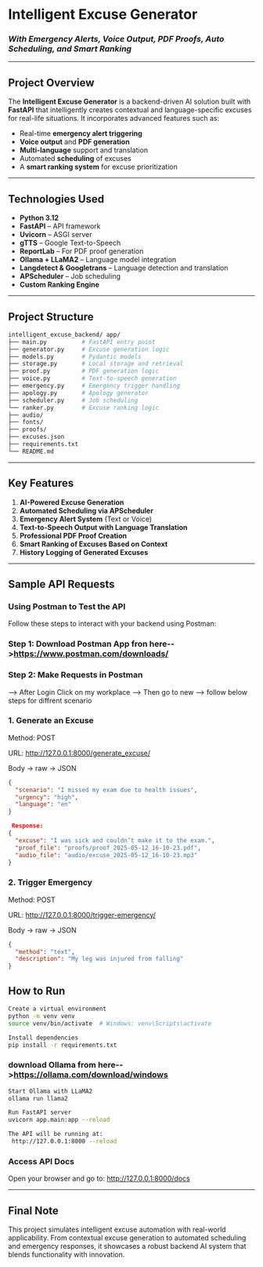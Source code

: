 # Intelligent Excuse Generator

### _With Emergency Alerts, Voice Output, PDF Proofs, Auto Scheduling, and Smart Ranking_

---

## Project Overview

The **Intelligent Excuse Generator** is a backend-driven AI solution built with **FastAPI** that intelligently creates contextual and language-specific excuses for real-life situations. It incorporates advanced features such as:

- Real-time **emergency alert triggering**
- **Voice output** and **PDF generation**
- **Multi-language** support and translation
- Automated **scheduling** of excuses
- A **smart ranking system** for excuse prioritization

---

## Technologies Used

- **Python 3.12**
- **FastAPI** – API framework
- **Uvicorn** – ASGI server
- **gTTS** – Google Text-to-Speech
- **ReportLab** – For PDF proof generation
- **Ollama + LLaMA2** – Language model integration
- **Langdetect & Googletrans** – Language detection and translation
- **APScheduler** – Job scheduling
- **Custom Ranking Engine**

---

## Project Structure

```bash
intelligent_excuse_backend/ app/
├── main.py          # FastAPI entry point
├── generator.py     # Excuse generation logic
├── models.py        # Pydantic models
├── storage.py       # Local storage and retrieval
├── proof.py         # PDF generation logic
├── voice.py         # Text-to-speech generation
├── emergency.py     # Emergency trigger handling
├── apology.py       # Apology generator
├── scheduler.py     # Job scheduling
└── ranker.py        # Excuse ranking logic
├── audio/
├── fonts/
├── proofs/
├── excuses.json
├── requirements.txt
└── README.md
```

---

## Key Features

1. **AI-Powered Excuse Generation**
2. **Automated Scheduling via APScheduler**
3. **Emergency Alert System** (Text or Voice)
4. **Text-to-Speech Output with Language Translation**
5. **Professional PDF Proof Creation**
6. **Smart Ranking of Excuses Based on Context**
7. **History Logging of Generated Excuses**

---

## Sample API Requests

### Using Postman to Test the API

Follow these steps to interact with your backend using Postman:

### Step 1: Download Postman App fron here-->https://www.postman.com/downloads/

### Step 2: Make Requests in Postman
-->  After Login Click on my workplace
-->  Then go to new
-->  follow below steps for diffrent scenario

### 1.  Generate an Excuse

Method: POST

URL: http://127.0.0.1:8000/generate_excuse/

Body → raw → JSON

```json
{
  "scenario": "I missed my exam due to health issues",
  "urgency": "high",
  "language": "en"
}
```

```json
 Response:
{
  "excuse": "I was sick and couldn’t make it to the exam.",
  "proof_file": "proofs/proof_2025-05-12_16-10-23.pdf",
  "audio_file": "audio/excuse_2025-05-12_16-10-23.mp3"
}
```

### 2. Trigger Emergency

Method: POST

URL: http://127.0.0.1:8000/trigger-emergency/

Body → raw → JSON

```json
{
  "method": "text",
  "description": "My leg was injured from falling"
}
```

## How to Run

```bash
Create a virtual environment
python -m venv venv
source venv/bin/activate  # Windows: venv\Scripts\activate
```

```bash
Install dependencies
pip install -r requirements.txt
```
### download Ollama from here-->https://ollama.com/download/windows

```bash
Start Ollama with LLaMA2
ollama run llama2

```

```bash
Run FastAPI server
uvicorn app.main:app --reload

The API will be running at:
 http://127.0.0.1:8000 --reload
```

### Access API Docs

Open your browser and go to: http://127.0.0.1:8000/docs

---

## Final Note

This project simulates intelligent excuse automation with real-world applicability. From contextual excuse generation to automated scheduling and emergency responses, it showcases a robust backend AI system that blends functionality with innovation.

